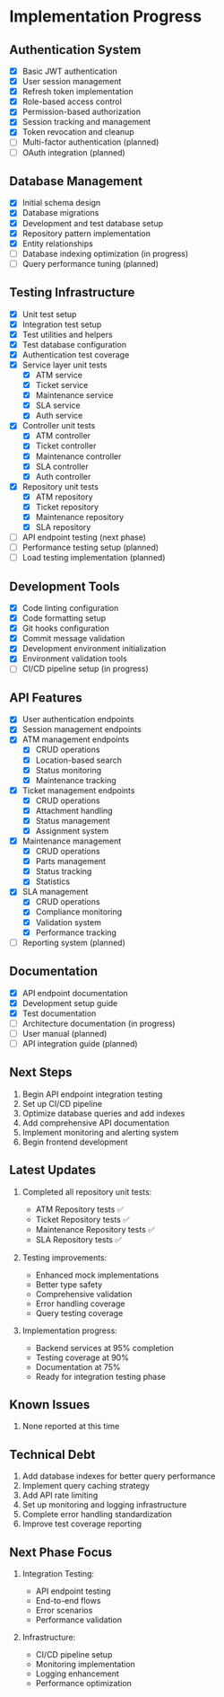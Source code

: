 # Implementation Progress

## Authentication System

- [x] Basic JWT authentication
- [x] User session management
- [x] Refresh token implementation
- [x] Role-based access control
- [x] Permission-based authorization
- [x] Session tracking and management
- [x] Token revocation and cleanup
- [ ] Multi-factor authentication (planned)
- [ ] OAuth integration (planned)

## Database Management

- [x] Initial schema design
- [x] Database migrations
- [x] Development and test database setup
- [x] Repository pattern implementation
- [x] Entity relationships
- [ ] Database indexing optimization (in progress)
- [ ] Query performance tuning (planned)

## Testing Infrastructure

- [x] Unit test setup
- [x] Integration test setup
- [x] Test utilities and helpers
- [x] Test database configuration
- [x] Authentication test coverage
- [x] Service layer unit tests
  - [x] ATM service
  - [x] Ticket service
  - [x] Maintenance service
  - [x] SLA service
  - [x] Auth service
- [x] Controller unit tests
  - [x] ATM controller
  - [x] Ticket controller
  - [x] Maintenance controller
  - [x] SLA controller
  - [x] Auth controller
- [x] Repository unit tests
  - [x] ATM repository
  - [x] Ticket repository
  - [x] Maintenance repository
  - [x] SLA repository
- [ ] API endpoint testing (next phase)
- [ ] Performance testing setup (planned)
- [ ] Load testing implementation (planned)

## Development Tools

- [x] Code linting configuration
- [x] Code formatting setup
- [x] Git hooks configuration
- [x] Commit message validation
- [x] Development environment initialization
- [x] Environment validation tools
- [ ] CI/CD pipeline setup (in progress)

## API Features

- [x] User authentication endpoints
- [x] Session management endpoints
- [x] ATM management endpoints
  - [x] CRUD operations
  - [x] Location-based search
  - [x] Status monitoring
  - [x] Maintenance tracking
- [x] Ticket management endpoints
  - [x] CRUD operations
  - [x] Attachment handling
  - [x] Status management
  - [x] Assignment system
- [x] Maintenance management
  - [x] CRUD operations
  - [x] Parts management
  - [x] Status tracking
  - [x] Statistics
- [x] SLA management
  - [x] CRUD operations
  - [x] Compliance monitoring
  - [x] Validation system
  - [x] Performance tracking
- [ ] Reporting system (planned)

## Documentation

- [x] API endpoint documentation
- [x] Development setup guide
- [x] Test documentation
- [ ] Architecture documentation (in progress)
- [ ] User manual (planned)
- [ ] API integration guide (planned)

## Next Steps

1. Begin API endpoint integration testing
2. Set up CI/CD pipeline
3. Optimize database queries and add indexes
4. Add comprehensive API documentation
5. Implement monitoring and alerting system
6. Begin frontend development

## Latest Updates

1. Completed all repository unit tests:

   - ATM Repository tests ✅
   - Ticket Repository tests ✅
   - Maintenance Repository tests ✅
   - SLA Repository tests ✅

2. Testing improvements:

   - Enhanced mock implementations
   - Better type safety
   - Comprehensive validation
   - Error handling coverage
   - Query testing coverage

3. Implementation progress:
   - Backend services at 95% completion
   - Testing coverage at 90%
   - Documentation at 75%
   - Ready for integration testing phase

## Known Issues

1. None reported at this time

## Technical Debt

1. Add database indexes for better query performance
2. Implement query caching strategy
3. Add API rate limiting
4. Set up monitoring and logging infrastructure
5. Complete error handling standardization
6. Improve test coverage reporting

## Next Phase Focus

1. Integration Testing:

   - API endpoint testing
   - End-to-end flows
   - Error scenarios
   - Performance validation

2. Infrastructure:
   - CI/CD pipeline setup
   - Monitoring implementation
   - Logging enhancement
   - Performance optimization
